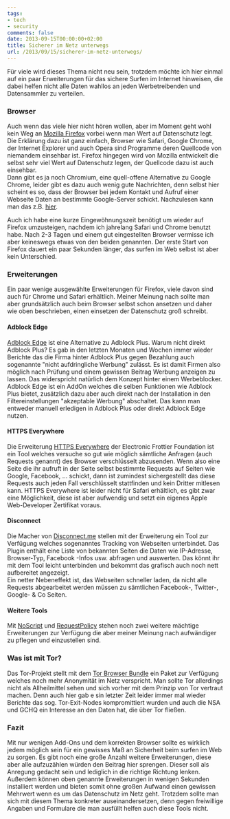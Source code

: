 ```yaml
---
tags:
- tech
- security
comments: false
date: 2013-09-15T00:00:00+02:00
title: Sicherer im Netz unterwegs
url: /2013/09/15/sicherer-im-netz-unterwegs/
---
```


Für viele wird dieses Thema nicht neu sein, trotzdem möchte ich hier einmal auf ein paar Erweiterungen für das sichere Surfen im Internet hinweisen, die dabei helfen nicht alle Daten wahllos an jeden Werbetreibenden und Datensammler zu verteilen.  

### Browser

Auch wenn das viele hier nicht hören wollen, aber im Moment geht wohl kein Weg an [Mozilla Firefox](https://www.mozilla.org/de/) vorbei wenn man Wert auf Datenschutz legt. Die Erklärung dazu ist ganz einfach, Browser wie Safari, Google Chrome, der Internet Explorer und auch Opera sind Programme deren Quellcode von niemandem einsehbar ist. Firefox hingegen wird von Mozilla entwickelt die selbst sehr viel Wert auf Datenschutz legen, der Quellcode dazu ist auch einsehbar.  
Dann gibt es ja noch Chromium, eine quell-offene Alternative zu Google Chrome, leider gibt es dazu auch wenig gute Nachrichten, denn selbst hier scheint es so, dass der Browser bei jedem Kontakt und Aufruf einer Webseite Daten an bestimmte Google-Server schickt. Nachzulesen kann man das z.B. [hier](https://github.com/nylira/prism-break/issues/169).

Auch ich habe eine kurze Eingewöhnungszeit benötigt um wieder auf Firefox umzusteigen, nachdem ich jahrelang Safari und Chrome benutzt habe. Nach 2-3 Tagen und einem gut eingestellten Browser vermisse ich aber keineswegs etwas von den beiden genannten. Der erste Start von Firefox dauert ein paar Sekunden länger, das surfen im Web selbst ist aber kein Unterschied.

### Erweiterungen
Ein paar wenige ausgewählte Erweiterungen für Firefox, viele davon sind auch für Chrome und Safari erhältlich. Meiner Meinung nach sollte man aber grundsätzlich auch beim Browser selbst schon ansetzen und daher wie oben beschrieben, einen einsetzen der Datenschutz groß schreibt.

#### Adblock Edge
[Adblock Edge](https://addons.mozilla.org/de/firefox/addon/adblock-edge/) ist eine Alternative zu Adblock Plus. Warum nicht direkt Adblock Plus? Es gab in den letzten Monaten und Wochen immer wieder Berichte das die Firma hinter Adblock Plus gegen Bezahlung auch sogenannte "nicht aufdringliche Werbung" zulässt. Es ist damit Firmen also möglich nach Prüfung und einem gewissen Beitrag Werbung anzeigen zu lassen. Das widerspricht natürlich dem Konzept hinter einem Werbeblocker.  
Adblock Edge ist ein AddOn welches die selben Funktionen wie Adblock Plus bietet, zusätzlich dazu aber auch direkt nach der Installation in den Filtereinstellungen "akzeptable Werbung" abschaltet. Das kann man entweder manuell erledigen in Adblock Plus oder direkt Adblock Edge nutzen.

#### HTTPS Everywhere
Die Erweiterung [HTTPS Everywhere](https://www.eff.org/https-everywhere) der Electronic Frottier Foundation ist ein Tool welches versuche so gut wie möglich sämtliche Anfragen (auch Requests genannt) des Browser verschlüsselt abzusenden. Wenn also eine Seite die ihr aufruft in der Seite selbst bestimmte Requests auf Seiten wie Google, Facebook, … schickt, dann ist zumindest sichergestellt das diese Requests auch jeden Fall verschlüsselt stattfinden und kein Dritter mitlesen kann.
HTTPS Everywhere ist leider nicht für Safari erhältlich, es gibt zwar eine Möglichkeit, diese ist aber aufwendig und setzt ein eigenes Apple Web-Developer Zertifikat voraus.

#### Disconnect
Die Macher von [Disconnect.me](https://www.disconnect.me/) stellen mit der Erweiterung ein Tool zur Verfügung welches sogenanntes Tracking von Webseiten unterbindet. Das Plugin enthält eine Liste von bekannten Seiten die Daten wie IP-Adresse, Browser-Typ, Facebook -Infos usw. abfragen und auswerten. Das könnt ihr mit dem Tool leicht unterbinden und bekommt das grafisch auch noch nett aufbereitet angezeigt.  
Ein netter Nebeneffekt ist, das Webseiten schneller laden, da nicht alle Requests abgearbeitet werden müssen zu sämtlichen Facebook-, Twitter-, Google- & Co Seiten.

#### Weitere Tools
Mit [NoScript](http://noscript.net/) und [RequestPolicy](http://requestpolicy.com/) stehen noch zwei weitere mächtige Erweiterungen zur Verfügung die aber meiner Meinung nach aufwändiger zu pflegen und einzustellen sind. 

### Was ist mit Tor?
Das Tor-Projekt stellt mit dem [Tor Browser Bundle](https://www.torproject.org/projects/torbrowser.html.en) ein Paket zur Verfügung welches noch mehr Anonymität im Netz verspricht. Man sollte Tor allerdings nicht als Allheilmittel sehen und sich vorher mit dem Prinzip von Tor vertraut machen. Denn auch hier gab e sin letzter Zeit leider immer mal wieder Berichte das sog. Tor-Exit-Nodes kompromittiert wurden und auch die NSA und GCHQ ein Interesse an den Daten hat, die über Tor fließen.


### Fazit
Mit nur wenigen Add-Ons und dem korrekten Browser sollte es wirklich jedem möglich sein für ein gewisses Maß an Sicherheit beim surfen im Web zu sorgen. Es gibt noch eine große Anzahl weitere Erweiterungen, diese aber alle aufzuzählen würden den Beitrag hier sprengen. Dieser soll als Anregung gedacht sein und lediglich in die richtige Richtung lenken.  
Außerdem können oben genannte Erweiterungen in wenigen Sekunden installiert werden und bieten somit ohne großen Aufwand einen gewissen Mehrwert wenn es um das Datenschutz im Netz geht. Trotzdem sollte man sich mit diesem Thema konkreter auseinandersetzen, denn gegen freiwillige Angaben und Formulare die man ausfüllt helfen auch diese Tools nicht.
